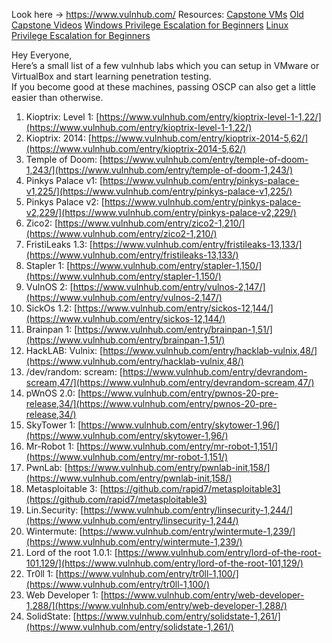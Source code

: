 Look here -> https://www.vulnhub.com/
Resources:
[Capstone VMs](https://drive.google.com/drive/folders/1xJy4ozXaahXvjbgTeJVWyY-eUGIKgCj1?usp=sharing)
[Old Capstone Videos](https://www.youtube.com/watch?v=JZN3JhoAdWo&list=PLLKT__MCUeiyxF54dBIkzEXT7h8NgqQUB&ab_channel=TheCyberMentor)
[Windows Privilege Escalation for Beginners](https://academy.tcm-sec.com/p/windows-privilege-escalation-for-beginners)
[Linux Privilege Escalation for Beginners](https://academy.tcm-sec.com/p/linux-privilege-escalation)


Hey Everyone,  
Here’s a small list of a few vulnhub labs which you can setup in VMware or VirtualBox and start learning penetration testing.  
If you become good at these machines, passing OSCP can also get a little easier than otherwise.

1. Kioptrix: Level 1: [https://www.vulnhub.com/entry/kioptrix-level-1-1,22/](https://www.vulnhub.com/entry/kioptrix-level-1-1,22/)
2. Kioptrix: 2014: [https://www.vulnhub.com/entry/kioptrix-2014-5,62/](https://www.vulnhub.com/entry/kioptrix-2014-5,62/)
3. Temple of Doom: [https://www.vulnhub.com/entry/temple-of-doom-1,243/](https://www.vulnhub.com/entry/temple-of-doom-1,243/)
4. Pinkys Palace v1: [https://www.vulnhub.com/entry/pinkys-palace-v1,225/](https://www.vulnhub.com/entry/pinkys-palace-v1,225/)
5. Pinkys Palace v2: [https://www.vulnhub.com/entry/pinkys-palace-v2,229/](https://www.vulnhub.com/entry/pinkys-palace-v2,229/)
6. Zico2: [https://www.vulnhub.com/entry/zico2-1,210/](https://www.vulnhub.com/entry/zico2-1,210/)
7. FristiLeaks 1.3: [https://www.vulnhub.com/entry/fristileaks-13,133/](https://www.vulnhub.com/entry/fristileaks-13,133/)
8. Stapler 1: [https://www.vulnhub.com/entry/stapler-1,150/](https://www.vulnhub.com/entry/stapler-1,150/)
9. VulnOS 2: [https://www.vulnhub.com/entry/vulnos-2,147/](https://www.vulnhub.com/entry/vulnos-2,147/)
10. SickOs 1.2: [https://www.vulnhub.com/entry/sickos-12,144/](https://www.vulnhub.com/entry/sickos-12,144/)
11. Brainpan 1: [https://www.vulnhub.com/entry/brainpan-1,51/](https://www.vulnhub.com/entry/brainpan-1,51/)
12. HackLAB: Vulnix: [https://www.vulnhub.com/entry/hacklab-vulnix,48/](https://www.vulnhub.com/entry/hacklab-vulnix,48/)
13. /dev/random: scream: [https://www.vulnhub.com/entry/devrandom-scream,47/](https://www.vulnhub.com/entry/devrandom-scream,47/)
14. pWnOS 2.0: [https://www.vulnhub.com/entry/pwnos-20-pre-release,34/](https://www.vulnhub.com/entry/pwnos-20-pre-release,34/)
15. SkyTower 1: [https://www.vulnhub.com/entry/skytower-1,96/](https://www.vulnhub.com/entry/skytower-1,96/)
16. Mr-Robot 1: [https://www.vulnhub.com/entry/mr-robot-1,151/](https://www.vulnhub.com/entry/mr-robot-1,151/)
17. PwnLab: [https://www.vulnhub.com/entry/pwnlab-init,158/](https://www.vulnhub.com/entry/pwnlab-init,158/)
18. Metasploitable 3: [https://github.com/rapid7/metasploitable3](https://github.com/rapid7/metasploitable3)
19. Lin.Security: [https://www.vulnhub.com/entry/linsecurity-1,244/](https://www.vulnhub.com/entry/linsecurity-1,244/)
20. Wintermute: [https://www.vulnhub.com/entry/wintermute-1,239/](https://www.vulnhub.com/entry/wintermute-1,239/)
21. Lord of the root 1.0.1: [https://www.vulnhub.com/entry/lord-of-the-root-101,129/](https://www.vulnhub.com/entry/lord-of-the-root-101,129/)
22. Tr0ll 1: [https://www.vulnhub.com/entry/tr0ll-1,100/](https://www.vulnhub.com/entry/tr0ll-1,100/)
23. Web Developer 1: [https://www.vulnhub.com/entry/web-developer-1,288/](https://www.vulnhub.com/entry/web-developer-1,288/)
24. SolidState: [https://www.vulnhub.com/entry/solidstate-1,261/](https://www.vulnhub.com/entry/solidstate-1,261/)
